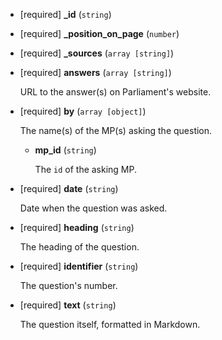 * [required] **_id** (`string`)

* [required] **_position_on_page** (`number`)

* [required] **_sources** (`array [string]`)

* [required] **answers** (`array [string]`)

    URL to the answer(s) on Parliament's website.

* [required] **by** (`array [object]`)

    The name(s) of the MP(s) asking the question.

    * **mp_id** (`string`)

        The `id` of the asking MP.

* [required] **date** (`string`)

    Date when the question was asked.

* [required] **heading** (`string`)

    The heading of the question.

* [required] **identifier** (`string`)

    The question's number.

* [required] **text** (`string`)

    The question itself, formatted in Markdown.
